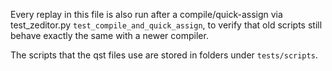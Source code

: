 Every replay in this file is also run after a compile/quick-assign via test_zeditor.py `test_compile_and_quick_assign`,
to verify that old scripts still behave exactly the same with a newer compiler.

The scripts that the qst files use are stored in folders under `tests/scripts`.
